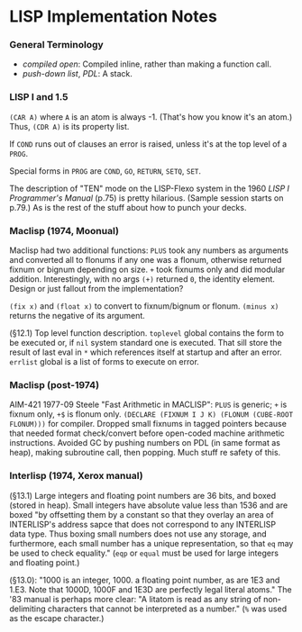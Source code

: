 LISP Implementation Notes
=========================

### General Terminology

- _compiled open_: Compiled inline, rather than making a function call.
- _push-down list_, _PDL_: A stack.

### LISP I and 1.5

`(CAR A)` where `A` is an atom is always -1. (That's how you know it's
an atom.) Thus, `(CDR A)` is its property list.

If `COND` runs out of clauses an error is raised, unless it's at
the top level of a `PROG`.

Special forms in `PROG` are `COND`, `GO`, `RETURN`, `SETQ`, `SET`.

The description of "TEN" mode on the LISP-Flexo system in the 1960
_LISP I Programmer's Manual_ (p.75) is pretty hilarious. (Sample
session starts on p.79.) As is the rest of the stuff about how to
punch your decks.

### Maclisp (1974, Moonual)

Maclisp had two additional functions: `PLUS` took any numbers as
arguments and converted all to flonums if any one was a flonum,
otherwise returned fixnum or bignum depending on size. `+` took
fixnums only and did modular addition. Interestingly, with no args
`(+)` returned `0`, the identity element. Design or just fallout from
the implementation?

`(fix x)` and `(float x)` to convert to fixnum/bignum or
flonum. `(minus x)` returns the negative of its argument.

(§12.1) Top level function description. `toplevel` global contains the
form to be executed or, if `nil` system standard one is executed. That
sill store the result of last eval in `*` which references itself at
startup and after an error. `errlist` global is a list of forms to
execute on error.

### Maclisp (post-1974)

AIM-421 1977-09 Steele "Fast Arithmetic in MACLISP":
`PLUS` is generic; `+` is fixnum only, `+$` is flonum only.
`(DECLARE (FIXNUM I J K) (FLONUM (CUBE-ROOT FLONUM)))` for compiler.
Dropped small fixnums in tagged pointers because that needed format
check/convert before open-coded machine arithmetic instructions.
Avoided GC by pushing numbers on PDL (in same format as heap),
making subroutine call, then popping. Much stuff re safety of this.

### Interlisp (1974, Xerox manual)

(§13.1) Large integers and floating point numbers are 36 bits, and
boxed (stored in heap). Small integers have absolute value less
than 1536 and are boxed "by offsetting them by a constant so that they
overlay an area of INTERLISP's address sapce that does not correspond
to any INTERLISP data type. Thus boxing small numbers does not use any
storage, and furthermore, each small number has a unique
representation, so that `eq` may be used to check equality." (`eqp` or
`equal` must be used for large integers and floating point.)

(§13.0): "1000 is an integer, 1000. a floating point number, as are
1E3 and 1.E3. Note that 1000D, 1000F and 1E3D are perfectly legal
literal atoms." The '83 manual is perhaps more clear: "A litatom is
read as any string of non-delimiting characters that cannot be
interpreted as a number." (`%` was used as the escape character.)
